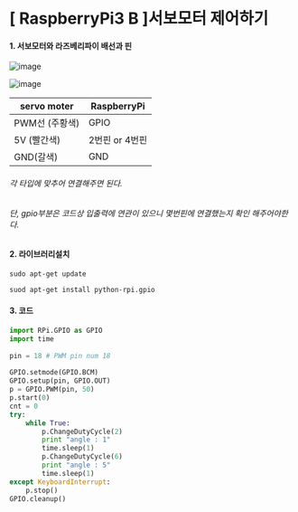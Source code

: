 # [ RaspberryPi3 B ]서보모터 제어하기



#### 1. 서보모터와 라즈베리파이 배선과 핀

 ![image](https://user-images.githubusercontent.com/48287388/55795815-97200b80-5b03-11e9-8d6a-5b10716d6220.png)



![image](https://user-images.githubusercontent.com/48287388/55796204-583e8580-5b04-11e9-8066-8bfdfb1f6f2c.png)

| servo moter    | RaspberryPi    |
| -------------- | -------------- |
| PWM선 (주황색) | GPIO           |
| 5V (빨간색)    | 2번핀 or 4번핀 |
| GND(갈색)      | GND            |

###### 각 타입에 맞추어 연결해주면 된다. 

###### 단,  gpio부분은 코드상 입출력에 연관이 있으니 몇번핀에 연결했는지 확인 해주어야한다.

#### 2. 라이브러리설치

~~~
sudo apt-get update
~~~

~~~
suod apt-get install python-rpi.gpio
~~~

#### 3. 코드

~~~python
import RPi.GPIO as GPIO
import time
 
pin = 18 # PWM pin num 18
 
GPIO.setmode(GPIO.BCM)
GPIO.setup(pin, GPIO.OUT)
p = GPIO.PWM(pin, 50)
p.start(0)
cnt = 0
try:
    while True:
        p.ChangeDutyCycle(2)
        print "angle : 1"
        time.sleep(1)
        p.ChangeDutyCycle(6)
        print "angle : 5"
        time.sleep(1)
except KeyboardInterrupt:
    p.stop()
GPIO.cleanup()

~~~

